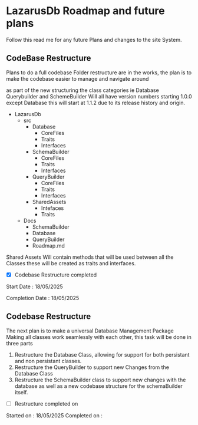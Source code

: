 # LazarusDb Roadmap and future plans
Follow this read me for any future Plans and changes to the site System.

## CodeBase Restructure
Plans to do a full codebase Folder restructure are in the works, the plan is to make the codebase easier to manage and navigate around

as part of the new structuring the class categories ie Database Querybuilder and SchemeBuilder Will all have version numbers starting 1.0.0 except Database this will start at 1.1.2 due to its release history and origin.

* LazarusDb
    * src
        * Database
            * CoreFiles
            * Traits
            * Interfaces
        * SchemaBuilder
            * CoreFiles
            * Traits
            * Interfaces
        * QueryBuilder
            * CoreFiles
            * Traits
            * Interfaces
        * SharedAssets
            * Intefaces
            * Traits
    * Docs
        * SchemaBuilder
        * Database
        * QueryBuilder
        * Roadmap.md

Shared Assets Will contain methods that will be used between all the Classes these will be created as traits and interfaces.


- [x] Codebase Restructure completed

Start Date : 18/05/2025

Completion Date : 18/05/2025

## Codebase Restructure
The next plan is to make a universal Database Management Package Making all classes work seamlessly with each other, this task will be done in three parts

1. Restructure the Database Class, allowing for support for both persistant and non persistant classes.
2. Restructure the QueryBuilder to support new Changes from the Database Class
3. Restructure the SchemaBuilder class to support new changes with the database as well as a new codebase structure for the schemaBuilder itself.

- [ ] Restructure completed on 

Started on : 18/05/2025
Completed on :